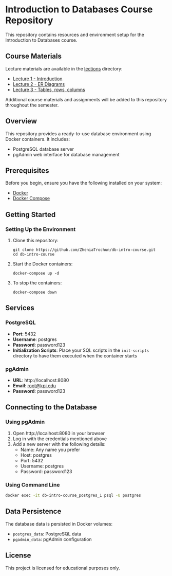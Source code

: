 # Introduction to Databases Course Repository

This repository contains resources and environment setup for the Introduction to Databases course.

## Course Materials

Lecture materials are available in the [lections](lectures/) directory:

- [Lecture 1 - Introduction](lectures/1%20-%20intro)
- [Lecture 2 - ER Diagrams](lectures/2%20-%20ER%20diagrams)
- [Lecture 3 - Tables, rows, columns](lectures/3%20-%20Tables,%20rows,%20columns)

Additional course materials and assignments will be added to this repository throughout the semester.

## Overview

This repository provides a ready-to-use database environment using Docker containers. It includes:

- PostgreSQL database server
- pgAdmin web interface for database management

## Prerequisites

Before you begin, ensure you have the following installed on your system:

- [Docker](https://www.docker.com/get-started)
- [Docker Compose](https://docs.docker.com/compose/install/)

## Getting Started

### Setting Up the Environment

1. Clone this repository:
   ```
   git clone https://github.com/ZheniaTrochun/db-intro-course.git
   cd db-intro-course
   ```

2. Start the Docker containers:
   ```
   docker-compose up -d
   ```

3. To stop the containers:
   ```
   docker-compose down
   ```

## Services

### PostgreSQL

- **Port**: 5432
- **Username**: postgres
- **Password**: password123
- **Initialization Scripts**: Place your SQL scripts in the `init-scripts` directory to have them executed when the container starts

### pgAdmin

- **URL**: http://localhost:8080
- **Email**: root@kpi.edu
- **Password**: password123

## Connecting to the Database

### Using pgAdmin

1. Open http://localhost:8080 in your browser
2. Log in with the credentials mentioned above
3. Add a new server with the following details:
   - Name: Any name you prefer
   - Host: postgres
   - Port: 5432
   - Username: postgres
   - Password: password123

### Using Command Line

```bash
docker exec -it db-intro-course_postgres_1 psql -U postgres
```

## Data Persistence

The database data is persisted in Docker volumes:
- `postgres_data`: PostgreSQL data
- `pgadmin_data`: pgAdmin configuration

## License

This project is licensed for educational purposes only.
